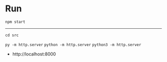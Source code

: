 # Run

`npm start`

---

`cd src`

`py -m http.server`
`python -m http.server`
`python3 -m http.server`

- http://localhost:8000

